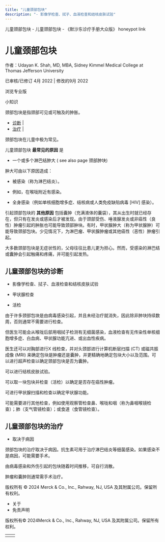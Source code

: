 ```yaml
---
title: "儿童颈部包块"
description: "- 影像学检查、拭子、血液检查和结核皮肤试验"
---
```


﻿儿童颈部包块 \- 儿童颈部包块 \- 《默沙东诊疗手册大众版》 honeypot link

# 儿童颈部包块

作者：Udayan K. Shah, MD, MBA, Sidney Kimmel Medical College at Thomas Jefferson
University

已审核/已修订 4月 2022 \| 修改的9月 2022

浏览专业版

小知识

颈部包块是指颈部可见或可触及的肿胀。

- [诊断](#诊断_v34905362_zh) \|
- [治疗](#治疗_v34905386_zh) \|

颈部包块在儿童中极为常见。

儿童颈部包块 **最常见的原因** 是

- 一个或多个淋巴结肿大 ( see also page 颈部肿块)


肿大可由以下原因造成：

- 被感染（称为淋巴结炎）。

- 例如，在喉咙附近有感染。

- 全身感染（例如单核细胞增多症、结核病或人类免疫缺陷病毒 \[HIV\] 感染）。


引起颈部包块的 **其他原因** 包括囊肿（充满液体的囊袋），其从出生时就已经存在，但只有在发炎或感染后才被发现。由于颈部受伤、唾液腺发炎或非癌性（良性）肿瘤引起的肿胀也可能导致颈部肿块。有时，甲状腺肿大（称为甲状腺肿）可能导致颈部包块。少见情况下，为淋巴瘤、甲状腺肿瘤或其他癌性（恶性）肿瘤引起。

大多数颈部包块是无症状性的，父母往往比患儿更为担心。然而，受感染的淋巴结或囊肿会引起触痛和疼痛，并可能引起发热。

## 儿童颈部包块的诊断

- 影像学检查、拭子、血液检查和结核皮肤试验

- 甲状腺检查

- 活检


由于许多颈部包块是由病毒感染引起，并且未经治疗就消失，因此除非肿块持续数周，否则通常不需要进行检查。

但医生可能会从喉咙后部用咽拭子检测有无细菌感染，血液检查有无传染性单核细胞增多症、白血病、甲状腺功能亢进、或出血性疾病。

医生还可以对胸部进行X 线检查，并对头颈部进行计算机断层扫描 (CT) 或磁共振成像 (MRI) 来确定包块是肿瘤还是囊肿，并更精确地确定包块大小以及范围。可以进行超声检查以确定颈部包块是否为囊肿。

可以进行结核皮肤试验。

可以取一块包块并检查（活检）以确定是否存在癌性肿瘤。

可进行甲状腺扫描和检查以确定甲状腺功能。

可能需要进行其他检查，例如使用观察管检查鼻、喉咙和咽（称为鼻咽喉镜检查）；肺（支气管镜检查）；或食道（食管镜检查）。

## 儿童颈部包块的治疗

- 取决于病因


颈部包块的治疗取决于病因。抗生素可用于治疗淋巴结炎等细菌感染。如果感染不是病因，可能需要手术。

由病毒感染和外伤引起的包块随着时间推移，可自行消散。

肿瘤和囊肿则通常需手术治疗。



版权所有 © 2024
Merck & Co., Inc., Rahway, NJ, USA 及其附属公司。保留所有权利。

- 关于
- 免责声明

版权所有© 2024Merck & Co., Inc., Rahway, NJ, USA 及其附属公司。保留所有权利。

|     |     |
| --- | --- |
|  |  |